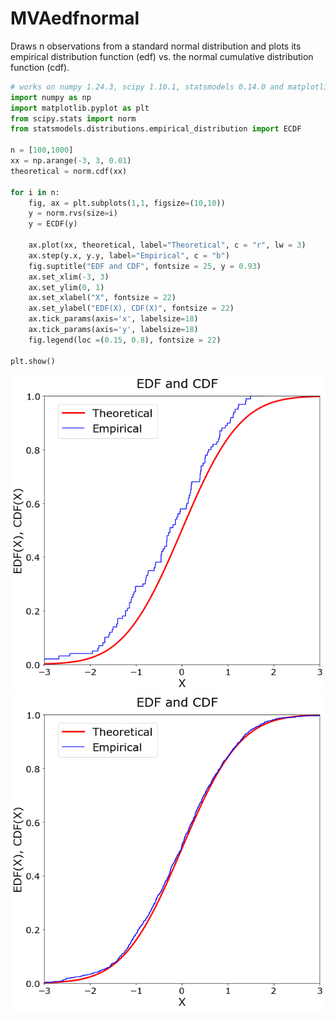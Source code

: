 # MVAedfnormal
Draws n observations from a standard normal distribution and plots its empirical
distribution function (edf) vs. the normal cumulative distribution function (cdf).

```python
# works on numpy 1.24.3, scipy 1.10.1, statsmodels 0.14.0 and matplotlib 3.6.2
import numpy as np
import matplotlib.pyplot as plt
from scipy.stats import norm
from statsmodels.distributions.empirical_distribution import ECDF

n = [100,1000]
xx = np.arange(-3, 3, 0.01)
theoretical = norm.cdf(xx)

for i in n:
    fig, ax = plt.subplots(1,1, figsize=(10,10))
    y = norm.rvs(size=i)
    y = ECDF(y)
    
    ax.plot(xx, theoretical, label="Theoretical", c = "r", lw = 3)
    ax.step(y.x, y.y, label="Empirical", c = "b")
    fig.suptitle("EDF and CDF", fontsize = 25, y = 0.93)
    ax.set_xlim(-3, 3)
    ax.set_ylim(0, 1)
    ax.set_xlabel("X", fontsize = 22)
    ax.set_ylabel("EDF(X), CDF(X)", fontsize = 22)
    ax.tick_params(axis='x', labelsize=18)
    ax.tick_params(axis='y', labelsize=18)
    fig.legend(loc =(0.15, 0.8), fontsize = 22)

plt.show()
```
![MVAedfnormal](MVAedfnormal01_python.png)
![MVAedfnormal](MVAedfnormal02_python.png)
